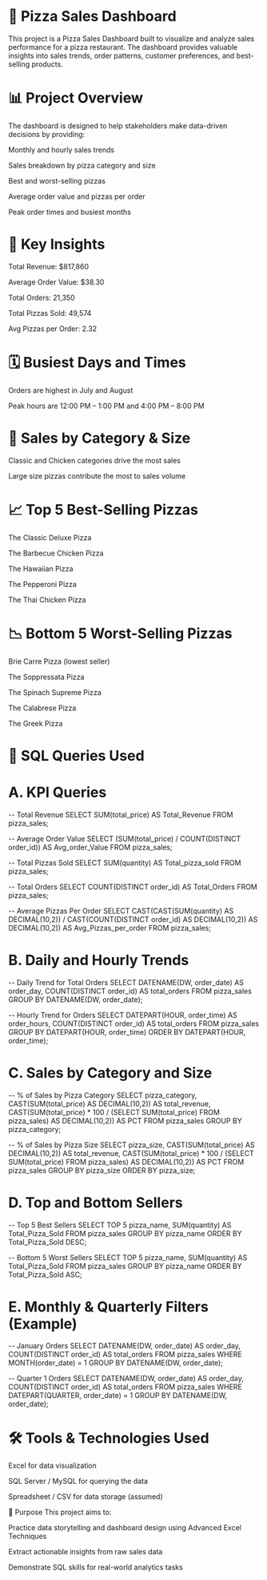 # 🍕 Pizza Sales Dashboard
This project is a Pizza Sales Dashboard built to visualize and analyze sales performance for a pizza restaurant. The dashboard provides valuable insights into sales trends, order patterns, customer preferences, and best-selling products.

# 📊 Project Overview
The dashboard is designed to help stakeholders make data-driven decisions by providing:

Monthly and hourly sales trends

Sales breakdown by pizza category and size

Best and worst-selling pizzas

Average order value and pizzas per order

Peak order times and busiest months

# 🧩 Key Insights
Total Revenue: $817,860

Average Order Value: $38.30

Total Orders: 21,350

Total Pizzas Sold: 49,574

Avg Pizzas per Order: 2.32

# 🗓️ Busiest Days and Times
Orders are highest in July and August

Peak hours are 12:00 PM – 1:00 PM and 4:00 PM – 8:00 PM

# 🍕 Sales by Category & Size
Classic and Chicken categories drive the most sales

Large size pizzas contribute the most to sales volume

# 📈 Top 5 Best-Selling Pizzas
The Classic Deluxe Pizza

The Barbecue Chicken Pizza

The Hawaiian Pizza

The Pepperoni Pizza

The Thai Chicken Pizza

# 📉 Bottom 5 Worst-Selling Pizzas
Brie Carre Pizza (lowest seller)

The Soppressata Pizza

The Spinach Supreme Pizza

The Calabrese Pizza

The Greek Pizza

# 💾 SQL Queries Used
# A. KPI Queries
-- Total Revenue
SELECT SUM(total_price) AS Total_Revenue FROM pizza_sales;

-- Average Order Value
SELECT (SUM(total_price) / COUNT(DISTINCT order_id)) AS Avg_order_Value FROM pizza_sales;

-- Total Pizzas Sold
SELECT SUM(quantity) AS Total_pizza_sold FROM pizza_sales;

-- Total Orders
SELECT COUNT(DISTINCT order_id) AS Total_Orders FROM pizza_sales;

-- Average Pizzas Per Order
SELECT CAST(CAST(SUM(quantity) AS DECIMAL(10,2)) / 
CAST(COUNT(DISTINCT order_id) AS DECIMAL(10,2)) AS DECIMAL(10,2)) 
AS Avg_Pizzas_per_order FROM pizza_sales;
# B. Daily and Hourly Trends
-- Daily Trend for Total Orders
SELECT DATENAME(DW, order_date) AS order_day, COUNT(DISTINCT order_id) AS total_orders 
FROM pizza_sales GROUP BY DATENAME(DW, order_date);

-- Hourly Trend for Orders
SELECT DATEPART(HOUR, order_time) AS order_hours, COUNT(DISTINCT order_id) AS total_orders 
FROM pizza_sales GROUP BY DATEPART(HOUR, order_time) ORDER BY DATEPART(HOUR, order_time);
# C. Sales by Category and Size
-- % of Sales by Pizza Category
SELECT pizza_category, CAST(SUM(total_price) AS DECIMAL(10,2)) AS total_revenue,
CAST(SUM(total_price) * 100 / (SELECT SUM(total_price) FROM pizza_sales) AS DECIMAL(10,2)) AS PCT
FROM pizza_sales GROUP BY pizza_category;

-- % of Sales by Pizza Size
SELECT pizza_size, CAST(SUM(total_price) AS DECIMAL(10,2)) AS total_revenue,
CAST(SUM(total_price) * 100 / (SELECT SUM(total_price) FROM pizza_sales) AS DECIMAL(10,2)) AS PCT
FROM pizza_sales GROUP BY pizza_size ORDER BY pizza_size;
# D. Top and Bottom Sellers
-- Top 5 Best Sellers
SELECT TOP 5 pizza_name, SUM(quantity) AS Total_Pizza_Sold 
FROM pizza_sales GROUP BY pizza_name ORDER BY Total_Pizza_Sold DESC;

-- Bottom 5 Worst Sellers
SELECT TOP 5 pizza_name, SUM(quantity) AS Total_Pizza_Sold 
FROM pizza_sales GROUP BY pizza_name ORDER BY Total_Pizza_Sold ASC;
# E. Monthly & Quarterly Filters (Example)
-- January Orders
SELECT DATENAME(DW, order_date) AS order_day, COUNT(DISTINCT order_id) AS total_orders 
FROM pizza_sales WHERE MONTH(order_date) = 1 GROUP BY DATENAME(DW, order_date);

-- Quarter 1 Orders
SELECT DATENAME(DW, order_date) AS order_day, COUNT(DISTINCT order_id) AS total_orders 
FROM pizza_sales WHERE DATEPART(QUARTER, order_date) = 1 GROUP BY DATENAME(DW, order_date);
# 🛠️ Tools & Technologies Used
Excel for data visualization

SQL Server / MySQL for querying the data

Spreadsheet / CSV for data storage (assumed)

🎯 Purpose
This project aims to:

Practice data storytelling and dashboard design using Advanced Excel Techniques

Extract actionable insights from raw sales data

Demonstrate SQL skills for real-world analytics tasks
